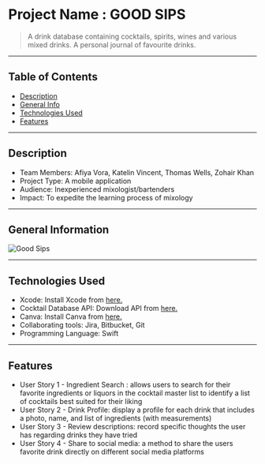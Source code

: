 # Project Name : GOOD SIPS 
> A drink database containing cocktails, spirits, wines and various mixed drinks.
> A personal journal of favourite drinks. 

---
## Table of Contents
* [Description](#description)
* [General Info](#general-information)
* [Technologies Used](#technologies-used)
* [Features](#features)

---
## Description <a name="description"></a>
- Team Members: Afiya Vora, Katelin Vincent, Thomas Wells, Zohair Khan
- Project Type: A mobile application
- Audience: Inexperienced mixologist/bartenders 
- Impact: To expedite the learning process of mixology

---
## General Information<a name="general-information"></a>
   
   ![Good Sips](https://bitbucket.org/cs-3398-su22-vulcans/goodsipssu22/downloads/goodsip.png) 

---
## Technologies Used<a name="technologies-used"></a>
- Xcode: Install Xcode from [here.](https://developer.apple.com/xcode/)
- Cocktail Database API: Download API from [here.](https://www.thecocktaildb.com/api.php)
- Canva: Install Canva from [here.](https://www.canva.com/)
- Collaborating tools: Jira, Bitbucket, Git
- Programming Language: Swift

---
## Features<a name="features"></a>
- User Story 1 - Ingredient Search : allows users to search for their favorite ingredients or liquors in the cocktail master list to identify a list of cocktails best suited for their liking
- User Story 2 - Drink Profile: display a profile for each drink that includes a photo, name, and list of ingredients (with measurements)
- User Story 3 - Review descriptions: record specific thoughts the user has regarding drinks they have tried
- User Story 4 - Share to social media: a method to share the users favorite drink directly on different social media platforms